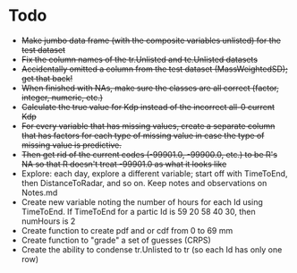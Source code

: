Todo
====

- ~~Make jumbo data frame (with the composite variables unlisted) for the test dataset~~
- ~~Fix the column names of the tr.Unlisted and te.Unlisted datasets~~
- ~~Accidentally omitted a column from the test dataset (MassWeightedSD); get that back!~~
- ~~When finished with NAs, make sure the classes are all correct (factor, integer, numeric, etc.)~~
- ~~Calculate the true value for Kdp instead of the incorrect all-0 current Kdp~~
- ~~For every variable that has missing values, create a separate column that has factors for each type of missing value in case the type of missing value is predictive.~~
- ~~Then get rid of the current codes (-99901.0, -99900.0, etc.) to be R's NA so that R doesn't treat -99901.0 as what it looks like~~
- Explore: each day, explore a different variable; start off with TimeToEnd, then DistanceToRadar, and so on. Keep notes and observations on Notes.md
- Create new variable noting the number of hours for each Id using TimeToEnd. If TimeToEnd for a partic Id is 59 20 58 40 30, then numHours is 2
- Create function to create pdf and or cdf from 0 to 69 mm
- Create function to "grade" a set of guesses (CRPS)
- Create the ability to condense tr.Unlisted to tr (so each Id has only one row)
